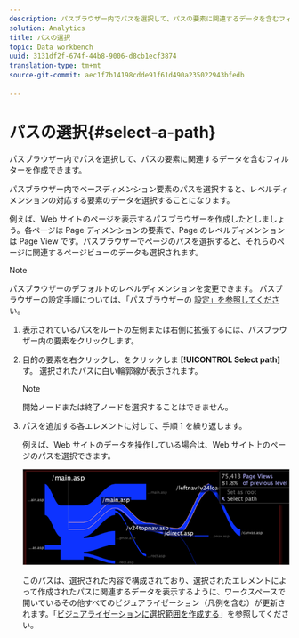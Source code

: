```yaml
---
description: パスブラウザー内でパスを選択して、パスの要素に関連するデータを含むフィルターを作成できます。
solution: Analytics
title: パスの選択
topic: Data workbench
uuid: 3131df2f-674f-44b8-9006-d8cb1ecf3874
translation-type: tm+mt
source-git-commit: aec1f7b14198cdde91f61d490a235022943bfedb

---
```



# パスの選択{#select-a-path}

パスブラウザー内でパスを選択して、パスの要素に関連するデータを含むフィルターを作成できます。

パスブラウザー内でベースディメンション要素のパスを選択すると、レベルディメンションの対応する要素のデータを選択することになります。

例えば、Web サイトのページを表示するパスブラウザーを作成したとしましょう。各ページは Page ディメンションの要素で、Page のレベルディメンションは Page View です。パスブラウザーでページのパスを選択すると、それらのページに関連するページビューのデータも選択されます。

>[!NOTE]
>
>パスブラウザーのデフォルトのレベルディメンションを変更できます。 パスブラウザーの設定手順については、「パスブラウザーの [設定」を参照してくださ](../../../../home/c-get-started/c-intf-anlys-ftrs/t-config-path-brwsr.md#task-bbb3ddaa140a414f984b697c2b8202a3)い。

1. 表示されているパスをルートの左側または右側に拡張するには、パスブラウザー内の要素をクリックします。
1. 目的の要素を右クリックし、をクリックしま **[!UICONTROL Select path]**&#x200B;す。 選択されたパスに白い輪郭線が表示されます。

   >[!NOTE]
   >
   >開始ノードまたは終了ノードを選択することはできません。

1. パスを追加する各エレメントに対して、手順 1 を繰り返します。

   例えば、Web サイトのデータを操作している場合は、Web サイト上のページのパスを選択できます。

   ![](assets/client-path.png)

   このパスは、選択された内容で構成されており、選択されたエレメントによって作成されたパスに関連するデータを表示するように、ワークスペースで開いているその他すべてのビジュアライゼーション（凡例を含む）が更新されます。「[ビジュアライゼーションに選択範囲を作成する](../../../../home/c-get-started/c-vis/c-sel-vis/c-sel-vis.md#concept-012870ec22c7476e9afbf3b8b2515746)」を参照してください。

